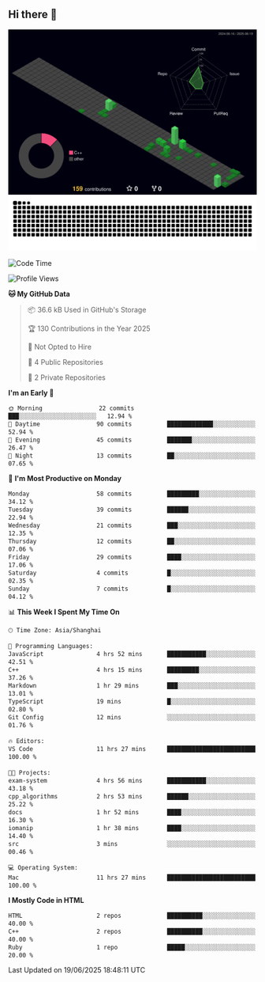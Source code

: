 ## Hi there 👋

<!--
**badb0ttle/badb0ttle** is a ✨ _special_ ✨ repository because its `README.md` (this file) appears on your GitHub profile.

Here are some ideas to get you started:

- 🔭 I’m currently working on ...
- 🌱 I’m currently learning ...
- 👯 I’m looking to collaborate on ...
- 🤔 I’m looking for help with ...
- 💬 Ask me about ...
- 📫 How to reach me: ...
- 😄 Pronouns: ...
- ⚡ Fun fact: ...
-->
![Personal 3D Metrics](./profile-3d-contrib/profile-night-green.svg)
<picture>
<img alt="github-snake"
    src="https://raw.githubusercontent.com/HaynesChennn/HaynesChennn/output/github-contribution-grid-snake.svg" />
</picture>

<!--START_SECTION:waka-->
![Code Time](http://img.shields.io/badge/Code%20Time-226%20hrs%2014%20mins-blue)

![Profile Views](http://img.shields.io/badge/Profile%20Views-148-blue)

**🐱 My GitHub Data** 

> 📦 36.6 kB Used in GitHub's Storage 
 > 
> 🏆 130 Contributions in the Year 2025
 > 
> 🚫 Not Opted to Hire
 > 
> 📜 4 Public Repositories 
 > 
> 🔑 2 Private Repositories 
 > 
**I'm an Early 🐤** 

```text
🌞 Morning                22 commits          ███░░░░░░░░░░░░░░░░░░░░░░   12.94 % 
🌆 Daytime                90 commits          █████████████░░░░░░░░░░░░   52.94 % 
🌃 Evening                45 commits          ███████░░░░░░░░░░░░░░░░░░   26.47 % 
🌙 Night                  13 commits          ██░░░░░░░░░░░░░░░░░░░░░░░   07.65 % 
```
📅 **I'm Most Productive on Monday** 

```text
Monday                   58 commits          █████████░░░░░░░░░░░░░░░░   34.12 % 
Tuesday                  39 commits          ██████░░░░░░░░░░░░░░░░░░░   22.94 % 
Wednesday                21 commits          ███░░░░░░░░░░░░░░░░░░░░░░   12.35 % 
Thursday                 12 commits          ██░░░░░░░░░░░░░░░░░░░░░░░   07.06 % 
Friday                   29 commits          ████░░░░░░░░░░░░░░░░░░░░░   17.06 % 
Saturday                 4 commits           █░░░░░░░░░░░░░░░░░░░░░░░░   02.35 % 
Sunday                   7 commits           █░░░░░░░░░░░░░░░░░░░░░░░░   04.12 % 
```


📊 **This Week I Spent My Time On** 

```text
🕑︎ Time Zone: Asia/Shanghai

💬 Programming Languages: 
JavaScript               4 hrs 52 mins       ███████████░░░░░░░░░░░░░░   42.51 % 
C++                      4 hrs 15 mins       █████████░░░░░░░░░░░░░░░░   37.26 % 
Markdown                 1 hr 29 mins        ███░░░░░░░░░░░░░░░░░░░░░░   13.01 % 
TypeScript               19 mins             █░░░░░░░░░░░░░░░░░░░░░░░░   02.80 % 
Git Config               12 mins             ░░░░░░░░░░░░░░░░░░░░░░░░░   01.76 % 

🔥 Editors: 
VS Code                  11 hrs 27 mins      █████████████████████████   100.00 % 

🐱‍💻 Projects: 
exam-system              4 hrs 56 mins       ███████████░░░░░░░░░░░░░░   43.18 % 
cpp_algorithms           2 hrs 53 mins       ██████░░░░░░░░░░░░░░░░░░░   25.22 % 
docs                     1 hr 52 mins        ████░░░░░░░░░░░░░░░░░░░░░   16.30 % 
iomanip                  1 hr 38 mins        ████░░░░░░░░░░░░░░░░░░░░░   14.40 % 
src                      3 mins              ░░░░░░░░░░░░░░░░░░░░░░░░░   00.46 % 

💻 Operating System: 
Mac                      11 hrs 27 mins      █████████████████████████   100.00 % 
```

**I Mostly Code in HTML** 

```text
HTML                     2 repos             ██████████░░░░░░░░░░░░░░░   40.00 % 
C++                      2 repos             ██████████░░░░░░░░░░░░░░░   40.00 % 
Ruby                     1 repo              █████░░░░░░░░░░░░░░░░░░░░   20.00 % 
```




 Last Updated on 19/06/2025 18:48:11 UTC
<!--END_SECTION:waka-->

